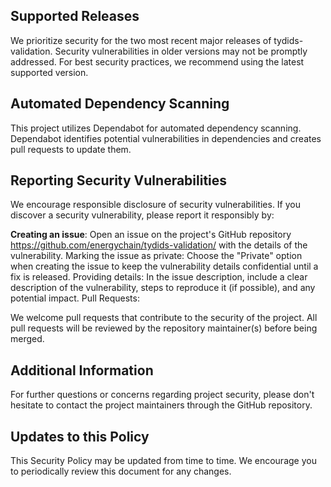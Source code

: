 ## Supported Releases

We prioritize security for the two most recent major releases of tydids-validation.  Security vulnerabilities in older versions may not be promptly addressed.  For best security practices, we recommend using the latest supported version.

## Automated Dependency Scanning

This project utilizes Dependabot for automated dependency scanning. Dependabot identifies potential vulnerabilities in dependencies and creates pull requests to update them.

## Reporting Security Vulnerabilities

We encourage responsible disclosure of security vulnerabilities. If you discover a security vulnerability, please report it responsibly by:

**Creating an issue**: Open an issue on the project's GitHub repository https://github.com/energychain/tydids-validation/ with the details of the vulnerability.
Marking the issue as private: Choose the "Private" option when creating the issue to keep the vulnerability details confidential until a fix is released.
Providing details: In the issue description, include a clear description of the vulnerability, steps to reproduce it (if possible), and any potential impact.
Pull Requests:

We welcome pull requests that contribute to the security of the project. All pull requests will be reviewed by the repository maintainer(s) before being merged.

## Additional Information

For further questions or concerns regarding project security, please don't hesitate to contact the project maintainers through the GitHub repository.

## Updates to this Policy

This Security Policy may be updated from time to time. We encourage you to periodically review this document for any changes.
